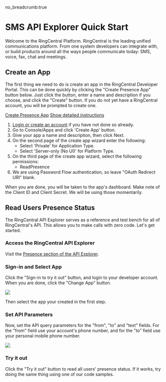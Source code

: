 no_breadcrumb:true

# SMS API Explorer Quick Start

Welcome to the RingCentral Platform. RingCentral is the leading unified communications platform. From one system developers can integrate with, or build products around all the ways people communicate today: SMS, voice, fax, chat and meetings.

## Create an App

The first thing we need to do is create an app in the RingCentral Developer Portal. This can be done quickly by clicking the "Create Presence App" button below. Just click the button, enter a name and description if you choose, and click the "Create" button. If you do not yet have a RingCentral account, you will be prompted to create one.

<a target="_new" href="https://developer.ringcentral.com/new-app?name=Presence+Quick+Start+App&desc=A+simple+app+to+demo+reading+account+users+presence+status&public=false&type=ServerOther&carriers=7710,7310,3420&permissions=ReadPresence&redirectUri=" class="btn btn-primary">Create Presence App</a>
<a class="btn-link btn-collapse" data-toggle="collapse" href="#create-app-instructions" role="button" aria-expanded="false" aria-controls="create-app-instructions">Show detailed instructions</a>

<div class="collapse" id="create-app-instructions">
<ol>
<li><a href="https://developer.ringcentral.com/login.html#/">Login or create an account</a> if you have not done so already.</li>
<li>Go to Console/Apps and click 'Create App' button.</li>
<li>Give your app a name and description, then click Next.</li>
<li>On the second page of the create app wizard enter the following:
  <ul>
  <li>Select 'Private' for Application Type.</li>
  <li>Select 'Server-only (No UI)' for Platform Type.</li>
  </ul>
  </li>
<li>On the third page of the create app wizard, select the following permissions:
  <ul>
    <li>ReadPresence</li>
  </ul>
  </li>
<li>We are using Password Flow authentication, so leave "OAuth Redirect URI" blank.</li>
</ol>
</div>

When you are done, you will be taken to the app's dashboard. Make note of the Client ID and Client Secret. We will be using those momentarily.

## Read Users Presence Status

The RingCentral API Explorer serves as a reference and test bench for all of RingCentral's API. This allows you to make calls with zero code. Let's get started.

### Access the RingCentral API Explorer

Visit the [Presence section of the API Explorer](https://developers.ringcentral.com/api-reference#Presence-accountPresence).

### Sign-in and Select App

Click the "Sign-in to try it out" button, and login to your developer account. When you are done, click the "Change App" button.

<img src="../../../img/api-expl-change.png" class="img-fluid">

Then select the app your created in the first step.

### Set API Parameters

Now, set the API query parameters for the "from", "to" and "text" fields. For the "from" field use your account's phone number, and for the "to" field use your personal mobile phone number.

<img src="../../../img/api-expl-params.png" class="img-fluid">

### Try it out

Click the "Try it out" button to read all users' presence status. If it works, try doing the same thing using one of our code samples.
